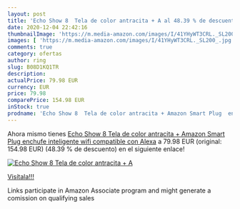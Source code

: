 ```yaml
---
layout: post
title: 'Echo Show 8  Tela de color antracita + A al 48.39 % de descuento'
date: 2020-12-04 22:42:16
thumbnailImage: 'https://m.media-amazon.com/images/I/41YHyWT3CRL._SL200_.jpg'
images: [ 'https://m.media-amazon.com/images/I/41YHyWT3CRL._SL200_.jpg' ]
comments: true
category: ofertas
author: ring
slug: B08D1KQ1TR
description:
actualPrice: 79.98 EUR
currency: EUR
price: 79.98
comparePrice: 154.98 EUR
inStock: true
prodname: 'Echo Show 8  Tela de color antracita + Amazon Smart Plug  enchufe inteligente wifi   compatible con Alexa'
---
```


Ahora mismo tienes [Echo Show 8  Tela de color antracita + Amazon Smart Plug  enchufe inteligente wifi   compatible con Alexa](https://www.amazon.es/dp/B08D1KQ1TR/?tag=tolees-21) a 79.98 EUR (original: 154.98 EUR) (48.39 %  de descuento) en el siguiente enlace!

[![Echo Show 8  Tela de color antracita + A](https://m.media-amazon.com/images/I/41YHyWT3CRL._SL200_.jpg)](https://www.amazon.es/dp/B08D1KQ1TR/?tag=tolees-21)

[Visítala!!!](https://www.amazon.es/dp/B08D1KQ1TR/?tag=tolees-21)

Links participate in Amazon Associate program and might generate a comission on qualifying sales
